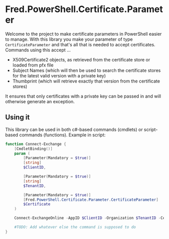 # Fred.PowerShell.Certificate.Parameter

Welcome to the project to make certificate parameters in PowerShell easier to manage.
With this library you make your parameter of type `CertificateParameter` and that's all that is needed to accept certificates.
Commands using this accept ...

+ X509Certificate2 objects, as retrieved from the certificate store or loaded from pfx file
+ Subject Names (which will then be used to search the certificate stores for the latest valid version with a private key)
+ Thumbprint (which will retrieve exactly that version from the certificate stores)

It ensures that only certificates with a private key can be passed in and will otherwise generate an exception.

## Using it

This library can be used in both c#-based commands (cmdlets) or script-based commands (functions).
Example in script:

```powershell
function Connect-Exchange {
	[CmdletBinding()]
	param (
		[Parameter(Mandatory = $true)]
		[string]
		$ClientID,

		[Parameter(Mandatory = $true)]
		[string]
		$TenantID,

		[Parameter(Mandatory = $true)]
		[Fred.PowerShell.Certificate.Parameter.CertificateParameter]
		$Certificate
	)

	Connect-ExchangeOnline -AppID $ClientID -Organization $TenantID -Certificate $Certificate

	#TODO: Add whatever else the command is supposed to do
}